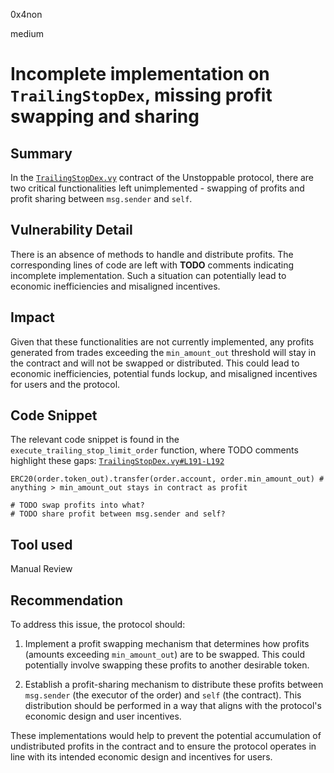 0x4non

medium

# Incomplete implementation on `TrailingStopDex`, missing profit swapping and sharing

## Summary

In the [`TrailingStopDex.vy`](https://github.com/sherlock-audit/2023-06-unstoppable/blob/main/unstoppable-dex-audit/contracts/spot-dex/TrailingStopDex.vy#L130-L194) contract of the Unstoppable protocol, there are two critical functionalities left unimplemented - swapping of profits and profit sharing between `msg.sender` and `self`.

## Vulnerability Detail

There is an absence of methods to handle and distribute profits. The corresponding lines of code are left with **TODO** comments indicating incomplete implementation. Such a situation can potentially lead to economic inefficiencies and misaligned incentives.

## Impact

Given that these functionalities are not currently implemented, any profits generated from trades exceeding the `min_amount_out` threshold will stay in the contract and will not be swapped or distributed. This could lead to economic inefficiencies, potential funds lockup, and misaligned incentives for users and the protocol.

## Code Snippet

The relevant code snippet is found in the `execute_trailing_stop_limit_order` function, where TODO comments highlight these gaps:
[`TrailingStopDex.vy#L191-L192`](https://github.com/sherlock-audit/2023-06-unstoppable/blob/main/unstoppable-dex-audit/contracts/spot-dex/TrailingStopDex.vy#L191-L192)
```vy
ERC20(order.token_out).transfer(order.account, order.min_amount_out) # anything > min_amount_out stays in contract as profit

# TODO swap profits into what?
# TODO share profit between msg.sender and self?
```

## Tool used

Manual Review

## Recommendation

To address this issue, the protocol should:

1) Implement a profit swapping mechanism that determines how profits (amounts exceeding `min_amount_out`) are to be swapped. This could potentially involve swapping these profits to another desirable token.

2) Establish a profit-sharing mechanism to distribute these profits between `msg.sender` (the executor of the order) and `self` (the contract). This distribution should be performed in a way that aligns with the protocol's economic design and user incentives.

These implementations would help to prevent the potential accumulation of undistributed profits in the contract and to ensure the protocol operates in line with its intended economic design and incentives for users.